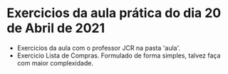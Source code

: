 # Exercicios da aula prática do dia 20  de Abril de 2021
- Exercicios da aula com o professor JCR na pasta 'aula'.
- Exercicio Lista de Compras. Formulado de forma simples, talvez faça com maior complexidade.
